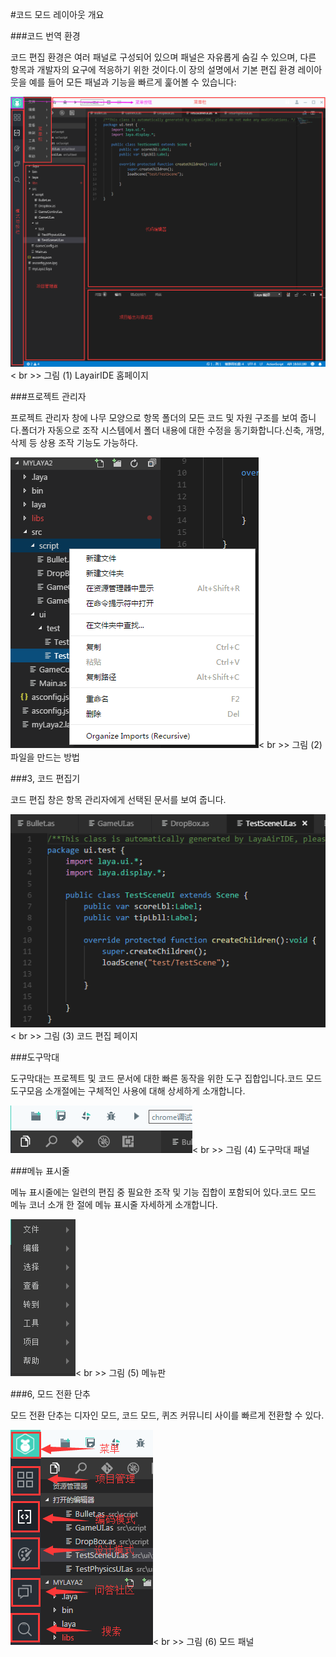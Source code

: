#코드 모드 레이아웃 개요



 



###코드 번역 환경

코드 편집 환경은 여러 패널로 구성되어 있으며 패널은 자유롭게 숨길 수 있으며, 다른 항목과 개발자의 요구에 적응하기 위한 것이다.이 장의 설명에서 기본 편집 환경 레이아웃을 예를 들어 모든 패널과 기능을 빠르게 훑어볼 수 있습니다:

![blob.png](img/1.png)< br >>
그림 (1) LayairIDE 홈페이지



###프로젝트 관리자

프로젝트 관리자 창에 나무 모양으로 항목 폴더의 모든 코드 및 자원 구조를 보여 줍니다.폴더가 자동으로 조작 시스템에서 폴더 내용에 대한 수정을 동기화합니다.신축, 개명, 삭제 등 상용 조작 기능도 가능하다.

![blob.png](img/2.png)< br >>
그림 (2) 파일을 만드는 방법



 



###3, 코드 편집기

코드 편집 창은 항목 관리자에게 선택된 문서를 보여 줍니다.

![blob.png](img/3.png)< br >>
그림 (3) 코드 편집 페이지



###도구막대

도구막대는 프로젝트 및 코드 문서에 대한 빠른 동작을 위한 도구 집합입니다.코드 모드 도구모음 소개절에는 구체적인 사용에 대해 상세하게 소개합니다.



 ![blob.png](img/4.png)< br >>
그림 (4) 도구막대 패널



 







###메뉴 표시줄

메뉴 표시줄에는 일련의 편집 중 필요한 조작 및 기능 집합이 포함되어 있다.코드 모드 메뉴 코너 소개 한 절에 메뉴 표시줄 자세하게 소개합니다.

![blob.png](img/5.png)< br >>
그림 (5) 메뉴판



 







###6, 모드 전환 단추

모드 전환 단추는 디자인 모드, 코드 모드, 퀴즈 커뮤니티 사이를 빠르게 전환할 수 있다.

![blob.png](img/6.png)< br >>
그림 (6) 모드 패널